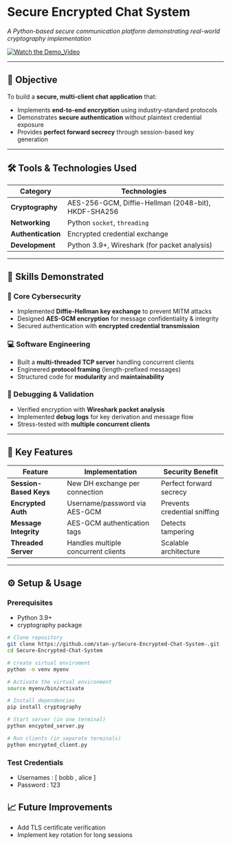# Secure Encrypted Chat System  
*A Python-based secure communication platform demonstrating real-world cryptography implementation*  

[![Watch the Demo_Video](https://img.youtube.com/vi/your_video_id/0.jpg)](assets/Demo_Video.mp4)

---

## 📌 Objective  
To build a **secure, multi-client chat application** that:  
- Implements **end-to-end encryption** using industry-standard protocols  
- Demonstrates **secure authentication** without plaintext credential exposure  
- Provides **perfect forward secrecy** through session-based key generation  

---

## 🛠️  Tools & Technologies Used  

| Category          | Technologies |  
|-------------------|--------------|  
| **Cryptography**  | AES-256-GCM, Diffie-Hellman (2048-bit), HKDF-SHA256 |  
| **Networking**    | Python `socket`, `threading` |  
| **Authentication**| Encrypted credential exchange |  
| **Development**   | Python 3.9+, Wireshark (for packet analysis) |  

---

## 🎯 Skills Demonstrated  

### 🔐 Core Cybersecurity  
- Implemented **Diffie-Hellman key exchange** to prevent MITM attacks  
- Designed **AES-GCM encryption** for message confidentiality & integrity  
- Secured authentication with **encrypted credential transmission**  

### 💻 Software Engineering  
- Built a **multi-threaded TCP server** handling concurrent clients  
- Engineered **protocol framing** (length-prefixed messages)  
- Structured code for **modularity** and **maintainability**  

### 🐛 Debugging & Validation  
- Verified encryption with **Wireshark packet analysis**  
- Implemented **debug logs** for key derivation and message flow  
- Stress-tested with **multiple concurrent clients**  

---

## 🌟 Key Features  
| Feature | Implementation | Security Benefit |  
|---------|---------------|------------------|  
| **Session-Based Keys** | New DH exchange per connection | Perfect forward secrecy |  
| **Encrypted Auth** | Username/password via AES-GCM | Prevents credential sniffing |  
| **Message Integrity** | AES-GCM authentication tags | Detects tampering |  
| **Threaded Server** | Handles multiple concurrent clients | Scalable architecture |  

---

## ⚙️ Setup & Usage  

### Prerequisites  
- Python 3.9+  
- cryptography package  

```bash
# Clone repository
git clone https://github.com/stan-y/Secure-Encrypted-Chat-System-.git
cd Secure-Encrypted-Chat-System

# create virtual enviroment
python -m venv myenv

# Activate the virtual environment
source myenv/bin/activate

# Install dependencies
pip install cryptography

# Start server (in one terminal)
python encypted_server.py

# Run clients (in separate terminals)
python encrypted_client.py
```

### Test Credentials
- Usernames : [ bobb , alice ]
- Password : 123
  
## 📈 Future Improvements

- Add TLS certificate verification
- Implement key rotation for long sessions
